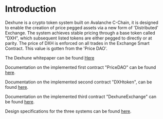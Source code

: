 # Introduction 
Dexhune is a crypto token system built on Avalanche C-Chain, it is designed to enable the creation of price pegged assets via a new form of 'Distributed' Exchange. The system achieves stable pricing through a base token called "DXH", which subsequent listed tokens are either pegged to directly or at parity. The price of DXH is enforced on all trades in the Exchange Smart Contract. This value is gotten from the 'Price DAO'. 

The Dexhune whitepaper can be found [Here](https://files.catbox.moe/iwn6lg.pdf)

Documentation on the implemented first contract "PriceDAO" can be found [here](https://medium.com/@genericmage1127/live-testnet-price-dao-627488da0f98).

Documentation on the implemented second contract "DXHtoken", can be found [here](https://medium.com/@genericmage1127/live-testnet-dxh-token-3256068d3906). 

Documentation on the implemented third contract "DexhuneExchange" can be found [here](https://medium.com/@genericmage1127/on-testnet-dexhune-distributed-exchange-86a20204d349).

Design specifications for the three systems can be found [here](https://github.com/ElixExo/PengProtocol/tree/Dexhune/documents).
